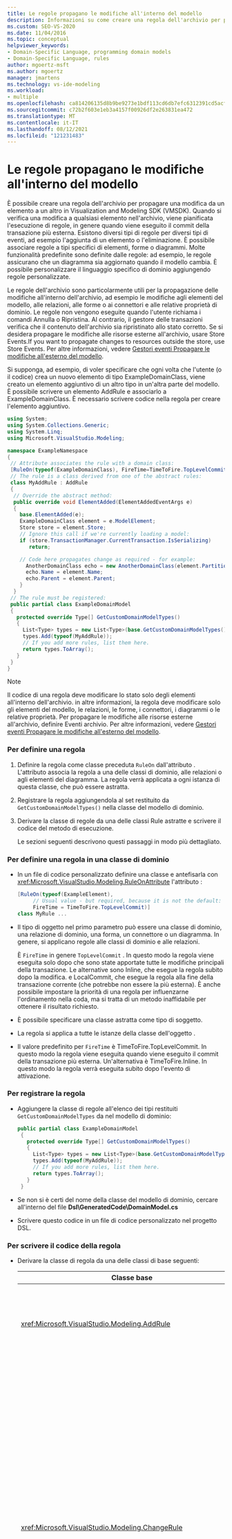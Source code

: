 ```yaml
---
title: Le regole propagano le modifiche all'interno del modello
description: Informazioni su come creare una regola dell'archivio per propagare una modifica da un elemento a un altro in Visualization and Modeling SDK (VMSDK).
ms.custom: SEO-VS-2020
ms.date: 11/04/2016
ms.topic: conceptual
helpviewer_keywords:
- Domain-Specific Language, programming domain models
- Domain-Specific Language, rules
author: mgoertz-msft
ms.author: mgoertz
manager: jmartens
ms.technology: vs-ide-modeling
ms.workload:
- multiple
ms.openlocfilehash: ca814206135d8b9be9273e1bdf113cd6db7efc6312391cd5acf6cf1e1559f7d9
ms.sourcegitcommit: c72b2f603e1eb3a4157f00926df2e263831ea472
ms.translationtype: MT
ms.contentlocale: it-IT
ms.lasthandoff: 08/12/2021
ms.locfileid: "121231483"
---
```

# <a name="rules-propagate-changes-within-the-model"></a>Le regole propagano le modifiche all'interno del modello
È possibile creare una regola dell'archivio per propagare una modifica da un elemento a un altro in Visualization and Modeling SDK (VMSDK). Quando si verifica una modifica a qualsiasi elemento nell'archivio, viene pianificata l'esecuzione di regole, in genere quando viene eseguito il commit della transazione più esterna. Esistono diversi tipi di regole per diversi tipi di eventi, ad esempio l'aggiunta di un elemento o l'eliminazione. È possibile associare regole a tipi specifici di elementi, forme o diagrammi. Molte funzionalità predefinite sono definite dalle regole: ad esempio, le regole assicurano che un diagramma sia aggiornato quando il modello cambia. È possibile personalizzare il linguaggio specifico di dominio aggiungendo regole personalizzate.

 Le regole dell'archivio sono particolarmente utili per la propagazione delle modifiche all'interno dell'archivio, ad esempio le modifiche agli elementi del modello, alle relazioni, alle forme o ai connettori e alle relative proprietà di dominio. Le regole non vengono eseguite quando l'utente richiama i comandi Annulla o Ripristina. Al contrario, il gestore delle transazioni verifica che il contenuto dell'archivio sia ripristinato allo stato corretto. Se si desidera propagare le modifiche alle risorse esterne all'archivio, usare Store Events.If you want to propagate changes to resources outside the store, use Store Events. Per altre informazioni, vedere [Gestori eventi Propagare le modifiche all'esterno del modello](../modeling/event-handlers-propagate-changes-outside-the-model.md).

 Si supponga, ad esempio, di voler specificare che ogni volta che l'utente (o il codice) crea un nuovo elemento di tipo ExampleDomainClass, viene creato un elemento aggiuntivo di un altro tipo in un'altra parte del modello. È possibile scrivere un elemento AddRule e associarlo a ExampleDomainClass. È necessario scrivere codice nella regola per creare l'elemento aggiuntivo.

```csharp
using System;
using System.Collections.Generic;
using System.Linq;
using Microsoft.VisualStudio.Modeling;

namespace ExampleNamespace
{
 // Attribute associates the rule with a domain class:
 [RuleOn(typeof(ExampleDomainClass), FireTime=TimeToFire.TopLevelCommit)]
 // The rule is a class derived from one of the abstract rules:
 class MyAddRule : AddRule
 {
  // Override the abstract method:
  public override void ElementAdded(ElementAddedEventArgs e)
  {
    base.ElementAdded(e);
    ExampleDomainClass element = e.ModelElement;
    Store store = element.Store;
    // Ignore this call if we're currently loading a model:
    if (store.TransactionManager.CurrentTransaction.IsSerializing)
       return;

    // Code here propagates change as required - for example:
      AnotherDomainClass echo = new AnotherDomainClass(element.Partition);
      echo.Name = element.Name;
      echo.Parent = element.Parent;
    }
  }
 // The rule must be registered:
 public partial class ExampleDomainModel
 {
   protected override Type[] GetCustomDomainModelTypes()
   {
     List<Type> types = new List<Type>(base.GetCustomDomainModelTypes());
     types.Add(typeof(MyAddRule));
     // If you add more rules, list them here.
     return types.ToArray();
   }
 }
}
```

> [!NOTE]
> Il codice di una regola deve modificare lo stato solo degli elementi all'interno dell'archivio. in altre informazioni, la regola deve modificare solo gli elementi del modello, le relazioni, le forme, i connettori, i diagrammi o le relative proprietà. Per propagare le modifiche alle risorse esterne all'archivio, definire Eventi archivio. Per altre informazioni, vedere [Gestori eventi Propagare le modifiche all'esterno del modello](../modeling/event-handlers-propagate-changes-outside-the-model.md).

### <a name="to-define-a-rule"></a>Per definire una regola

1. Definire la regola come classe preceduta `RuleOn` dall'attributo . L'attributo associa la regola a una delle classi di dominio, alle relazioni o agli elementi del diagramma. La regola verrà applicata a ogni istanza di questa classe, che può essere astratta.

2. Registrare la regola aggiungendola al set restituito da `GetCustomDomainModelTypes()` nella classe del modello di dominio.

3. Derivare la classe di regole da una delle classi Rule astratte e scrivere il codice del metodo di esecuzione.

   Le sezioni seguenti descrivono questi passaggi in modo più dettagliato.

### <a name="to-define-a-rule-on-a-domain-class"></a>Per definire una regola in una classe di dominio

- In un file di codice personalizzato definire una classe e antefisarla con <xref:Microsoft.VisualStudio.Modeling.RuleOnAttribute> l'attributo :

    ```csharp
    [RuleOn(typeof(ExampleElement),
         // Usual value - but required, because it is not the default:
         FireTime = TimeToFire.TopLevelCommit)]
    class MyRule ...

    ```

- Il tipo di oggetto nel primo parametro può essere una classe di dominio, una relazione di dominio, una forma, un connettore o un diagramma. In genere, si applicano regole alle classi di dominio e alle relazioni.

     È `FireTime` in genere `TopLevelCommit` . In questo modo la regola viene eseguita solo dopo che sono state apportate tutte le modifiche principali della transazione. Le alternative sono Inline, che esegue la regola subito dopo la modifica. e LocalCommit, che esegue la regola alla fine della transazione corrente (che potrebbe non essere la più esterna). È anche possibile impostare la priorità di una regola per influenzarne l'ordinamento nella coda, ma si tratta di un metodo inaffidabile per ottenere il risultato richiesto.

- È possibile specificare una classe astratta come tipo di soggetto.

- La regola si applica a tutte le istanze della classe dell'oggetto .

- Il valore predefinito per `FireTime` è TimeToFire.TopLevelCommit. In questo modo la regola viene eseguita quando viene eseguito il commit della transazione più esterna. Un'alternativa è TimeToFire.Inline. In questo modo la regola verrà eseguita subito dopo l'evento di attivazione.

### <a name="to-register-the-rule"></a>Per registrare la regola

- Aggiungere la classe di regole all'elenco dei tipi restituiti `GetCustomDomainModelTypes` da nel modello di dominio:

    ```csharp
    public partial class ExampleDomainModel
     {
       protected override Type[] GetCustomDomainModelTypes()
       {
         List<Type> types = new List<Type>(base.GetCustomDomainModelTypes());
         types.Add(typeof(MyAddRule));
         // If you add more rules, list them here.
         return types.ToArray();
       }
     }

    ```

- Se non si è certi del nome della classe del modello di dominio, cercare all'interno del file **Dsl\GeneratedCode\DomainModel.cs**

- Scrivere questo codice in un file di codice personalizzato nel progetto DSL.

### <a name="to-write-the-code-of-the-rule"></a>Per scrivere il codice della regola

- Derivare la classe di regola da una delle classi di base seguenti:

  | Classe base | Trigger |
  |-|-|
  | <xref:Microsoft.VisualStudio.Modeling.AddRule> | Viene aggiunto un elemento, un collegamento o una forma.<br /><br /> Usare questa opzione per rilevare nuove relazioni, oltre ai nuovi elementi. |
  | <xref:Microsoft.VisualStudio.Modeling.ChangeRule> | Il valore di una proprietà di dominio viene modificato. L'argomento del metodo fornisce i valori vecchi e nuovi.<br /><br /> Per le forme, questa regola viene attivata quando la proprietà `AbsoluteBounds` predefinita cambia, se la forma viene spostata.<br /><br /> In molti casi, è più comodo eseguire l'override `OnValueChanged` o nel gestore delle `OnValueChanging` proprietà. Questi metodi vengono chiamati immediatamente prima e dopo la modifica. Al contrario, la regola viene in genere eseguita alla fine della transazione. Per altre informazioni, vedere [Gestori delle modifiche del valore della proprietà di dominio](../modeling/domain-property-value-change-handlers.md). **Nota:**  Questa regola non viene attivata quando viene creato o eliminato un collegamento. Scrivere invece un e `AddRule` un per la relazione di `DeleteRule` dominio. |
  | <xref:Microsoft.VisualStudio.Modeling.DeletingRule> | Attivato quando un elemento o un collegamento sta per essere eliminato. La proprietà ModelElement.IsDeleting è true fino alla fine della transazione. |
  | <xref:Microsoft.VisualStudio.Modeling.DeleteRule> | Viene eseguita quando un elemento o un collegamento è stato eliminato. La regola viene eseguita dopo l'esecuzione di tutte le altre regole, tra cui DeletingRules. ModelElement.IsDeleting è false e ModelElement.IsDeleted è true. Per consentire un annullamento successivo, l'elemento non viene effettivamente rimosso dalla memoria, ma viene rimosso da Store.ElementDirectory. |
  | <xref:Microsoft.VisualStudio.Modeling.MoveRule> | Un elemento viene spostato da una partizione dell'archivio a un'altra.<br /><br /> Si noti che questo non è correlato alla posizione grafica di una forma. |
  | <xref:Microsoft.VisualStudio.Modeling.RolePlayerChangeRule> | Questa regola si applica solo alle relazioni di dominio. Viene attivato se si assegna in modo esplicito un elemento del modello a una delle estremità di un collegamento. |
  | <xref:Microsoft.VisualStudio.Modeling.RolePlayerPositionChangeRule> | Attivato quando l'ordinamento dei collegamenti da o verso un elemento viene modificato usando i metodi MoveBefore o MoveToIndex in un collegamento. |
  | <xref:Microsoft.VisualStudio.Modeling.TransactionBeginningRule> | Eseguito quando viene creata una transazione. |
  | <xref:Microsoft.VisualStudio.Modeling.TransactionCommittingRule> | Viene eseguito quando sta per essere eseguito il commit della transazione. |
  | <xref:Microsoft.VisualStudio.Modeling.TransactionRollingBackRule> | Viene eseguito quando sta per essere eseguito il rollback della transazione. |

- Ogni classe ha un metodo di cui si esegue l'override. Digitare `override` la classe per individuarla. Il parametro di questo metodo identifica l'elemento che viene modificato.

  Si notino i punti seguenti sulle regole:

1. Il set di modifiche in una transazione potrebbe attivare molte regole. In genere, le regole vengono eseguite quando viene eseguito il commit della transazione più esterna. Vengono eseguite in un ordine non specificato.

2. Una regola viene sempre eseguita all'interno di una transazione. Pertanto, non è necessario creare una nuova transazione per apportare modifiche.

3. Le regole non vengono eseguite quando viene eseguito il rollback di una transazione o quando vengono eseguite le operazioni di annullamento o ripristino. Queste operazioni reimpostano tutto il contenuto dello Store allo stato precedente. Pertanto, se la regola modifica lo stato di qualsiasi elemento esterno allo Store, potrebbe non essere sincronizzato con il contenuto dello Store. Per aggiornare lo stato all'esterno dello Store, è meglio usare Eventi. Per altre informazioni, vedere [Gestori eventi Propagare le modifiche all'esterno del modello](../modeling/event-handlers-propagate-changes-outside-the-model.md).

4. Alcune regole vengono eseguite quando un modello viene caricato da un file. Per determinare se è in corso il caricamento o il salvataggio, usare `store.TransactionManager.CurrentTransaction.IsSerializing` .

5. Se il codice della regola crea più trigger di regola, verranno aggiunti alla fine dell'elenco di attivazione e verranno eseguiti prima del completamento della transazione. Le regole deletedRules vengono eseguite dopo tutte le altre regole. Una regola può essere eseguita più volte in una transazione, una volta per ogni modifica.

6. Per passare informazioni a e da regole, è possibile archiviare le informazioni in `TransactionContext` . Si tratta solo di un dizionario gestito durante la transazione. Viene eliminato al termine della transazione. Gli argomenti dell'evento in ogni regola forniscono l'accesso ad esso. Tenere presente che le regole non vengono eseguite in un ordine prevedibile.

7. Usare le regole dopo aver considerato altre alternative. Ad esempio, se si vuole aggiornare una proprietà quando un valore cambia, è consigliabile usare una proprietà calcolata. Se si desidera vincolare le dimensioni o la posizione di una forma, usare `BoundsRule` . Se si vuole rispondere a una modifica nel valore di una proprietà, aggiungere un `OnValueChanged` gestore alla proprietà . Per altre informazioni, vedere [Risposta e propagazione delle modifiche](../modeling/responding-to-and-propagating-changes.md).

## <a name="example"></a>Esempio
 Nell'esempio seguente viene aggiornata una proprietà quando viene creata un'istanza di una relazione di dominio per collegare due elementi. La regola verrà attivata non solo quando l'utente crea un collegamento in un diagramma, ma anche se il codice del programma crea un collegamento.

 Per testare questo esempio, creare un DSL usando il modello di soluzione Task Flow e inserire il codice seguente in un file nel progetto Dsl. Compilare ed eseguire la soluzione e aprire il file di esempio nel progetto Debug. Disegnare un collegamento di commento tra una forma Commento e un elemento di flusso. Il testo nel commento viene modificato per segnalare l'elemento più recente a cui è stato connesso.

 In pratica, in genere si scrive un elemento DeleteRule per ogni addRule.

```csharp
using System;
using System.Collections.Generic;
using System.Linq;
using System.Text;
using Microsoft.VisualStudio.Modeling;

namespace Company.TaskRuleExample
{

  [RuleOn(typeof(CommentReferencesSubjects))]
  public class RoleRule : AddRule
  {

    public override void ElementAdded(ElementAddedEventArgs e)
    {
      base.ElementAdded(e);
      CommentReferencesSubjects link = e.ModelElement as CommentReferencesSubjects;
      Comment comment = link.Comment;
      FlowElement subject = link.Subject;
      Transaction current = link.Store.TransactionManager.CurrentTransaction;
      // Don't want to run when we're just loading from file:
      if (current.IsSerializing) return;
      comment.Text = "Flow has " + subject.FlowTo.Count + " outgoing connections";
    }

  }

  public partial class TaskRuleExampleDomainModel
  {
    protected override Type[] GetCustomDomainModelTypes()
    {
      List<Type> types = new List<Type>(base.GetCustomDomainModelTypes());
      types.Add(typeof(RoleRule));
      return types.ToArray();
    }
  }

}
```

## <a name="see-also"></a>Vedi anche

- [I gestori eventi propagano le modifiche al di fuori del modello](../modeling/event-handlers-propagate-changes-outside-the-model.md)